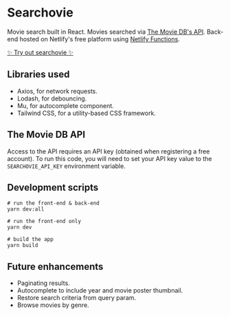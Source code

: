 # Searchovie
Movie search built in React. Movies searched via [The Movie DB's API](https://developers.themoviedb.org/3/movies/get-popular-movies). Back-end hosted on Netlify's free platform using [Netlify Functions](https://www.netlify.com/products/functions).

[✨ Try out searchovie ✨](https://searchovie.fotijr.com/)

## Libraries used
- Axios, for network requests.
- Lodash, for debouncing.
- Mu, for autocomplete component.
- Tailwind CSS, for a utility-based CSS framework.

## The Movie DB API
Access to the API requires an API key (obtained when registering a free account). To run this code, you will need to set your API key value to the `SEARCHOVIE_API_KEY` environment variable.

## Development scripts
```
# run the front-end & back-end
yarn dev:all

# run the front-end only
yarn dev

# build the app
yarn build
```

## Future enhancements
- Paginating results.
- Autocomplete to include year and movie poster thumbnail.
- Restore search criteria from query param.
- Browse movies by genre.
